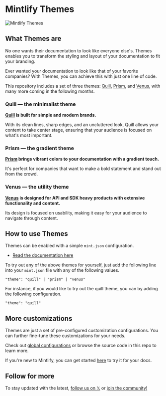 # Mintlify Themes

<picture>
  <source media="(prefers-color-scheme: dark)" srcset="https://github.com/user-attachments/assets/cef3ad5b-335a-43ab-82ae-90844eddf671">
  <source media="(prefers-color-scheme: light)" srcset="https://github.com/user-attachments/assets/b5cc5c07-cfb4-45b8-b6e2-4a8290c37db4">
  <img alt="Mintlify Themes" src="https://github.com/user-attachments/assets/cef3ad5b-335a-43ab-82ae-90844eddf671">
</picture>

## What Themes are

No one wants their documentation to look like everyone else's. Themes enables you to transform the styling and layout of your documentation to fit your branding.

Ever wanted your documentation to look like that of your favorite companies? With Themes, you can achieve this with just one line of code.

This repository includes a set of three themes: [Quill](https://starter-quill.mintlify.app/), [Prism](https://starter-prism.mintlify.app/), and [Venus](https://starter-venus.mintlify.app/), with many more coming in the following months.

### Quill — the minimalist theme

**[Quill](https://starter-quill.mintlify.app/) is built for simple and modern brands.**

With its clean lines, sharp edges, and an uncluttered look, Quill allows your content to take center stage, ensuring that your audience is focused on what's most important.


### Prism — the gradient theme

**[Prism](https://starter-prism.mintlify.app/) brings vibrant colors to your documentation with a gradient touch.**

It's perfect for companies that want to make a bold statement and stand out from the crowd.

### Venus — the utility theme

**[Venus](https://starter-venus.mintlify.app/) is designed for API and SDK heavy products with extensive functionality and content.** 

Its design is focused on usability, making it easy for your audience to navigate through content.

## How to use Themes

Themes can be enabled with a simple `mint.json` configuration.

- [Read the documentation here](https://mintlify.com/docs/settings/global)

To try out any of the above themes for yourself, just add the following line into your `mint.json` file with any of the following values.

```
"theme": "quill" | "prism" | "venus"
```

For instance, if you would like to try out the quill theme, you can by adding the following configuration.

```
"theme": "quill"
```

## More customizations

Themes are just a set of pre-configured customization configurations. You can further fine-tune these customizations for your needs.

Check out [global configurations](https://mintlify.com/docs/settings/global) or browse the source code in this repo to learn more.

If you're new to Mintlify, you can get started [here](https://dashboard.mintlify.com/signup?utm_source=github&utm_medium=open-source&utm_campaign=themes) to try it for your docs.

## Follow for more

To stay updated with the latest, [follow us on 𝕏](https://x.com/mintlify) or [join the community!](https://mintlify.com/community)
